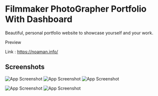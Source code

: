 # Filmmaker PhotoGrapher Portfolio With Dashboard

Beautiful, personal portfolio website to showcase yourself and your work. 


Preview

Link : https://noaman.info/



## Screenshots

![App Screenshot](https://i.ibb.co/BynT8dx/Screenshot-2023-01-06-at-20-14-36-Noaman-El-Garrab.png)
![App Screenshot](https://i.ibb.co/w4WNVft/Screenshot-2023-01-06-at-20-14-43-Noaman-El-Garrab.png)
![App Screenshot](https://i.ibb.co/PCBJpjX/Screenshot-2023-01-06-at-20-14-50-Noaman-El-Garrab.png)

![App Screenshot](https://i.ibb.co/Gfw87dz/Screenshot-2023-01-06-at-20-02-24-Noaman-El-Garrab.png)
![App Screenshot](https://i.ibb.co/FztGMfR/Screenshot-2023-01-06-at-20-02-31-Noaman-El-Garrab.png)

